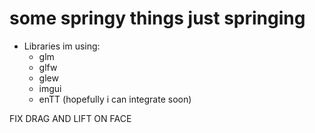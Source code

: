 # some springy things just springing

- Libraries im using:
    - glm
    - glfw
    - glew
    - imgui
    - enTT (hopefully i can integrate soon)



FIX DRAG AND LIFT ON FACE
 